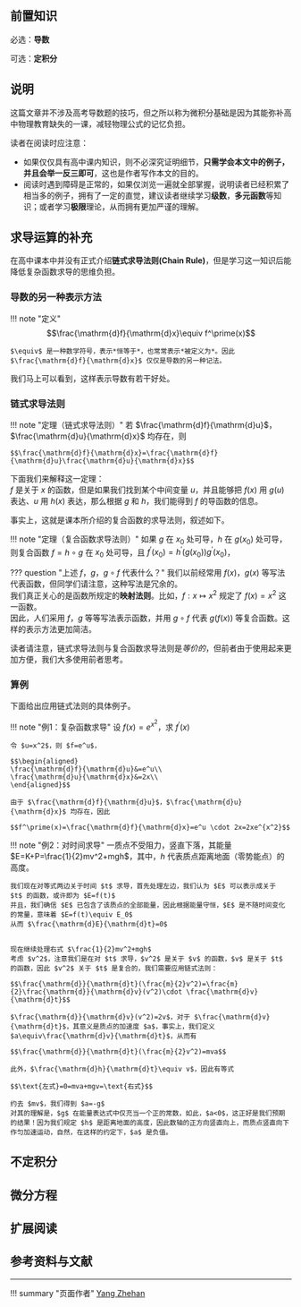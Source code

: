 ## 前置知识

必选：**导数**

可选：**定积分**

## 说明

这篇文章并不涉及高考导数题的技巧，但之所以称为微积分基础是因为其能弥补高中物理教育缺失的一课，减轻物理公式的记忆负担。

读者在阅读时应注意：

- 如果仅仅具有高中课内知识，则不必深究证明细节，**只需学会本文中的例子，并且会举一反三即可**，这也是作者写作本文的目的。
- 阅读时遇到障碍是正常的，如果仅浏览一遍就全部掌握，说明读者已经积累了相当多的例子，拥有了一定的直觉，建议读者继续学习**级数**，**多元函数**等知识；或者学习**极限**理论，从而拥有更加严谨的理解。

## 求导运算的补充

在高中课本中并没有正式介绍**链式求导法则(Chain Rule)**，但是学习这一知识后能降低复杂函数求导的思维负担。

### 导数的另一种表示方法

!!! note "定义"
    $$\frac{\mathrm{d}f}{\mathrm{d}x}\equiv f^\prime(x)$$

    $\equiv$ 是一种数学符号，表示*恒等于*，也常常表示*被定义为*。因此 $\frac{\mathrm{d}f}{\mathrm{d}x}$ 仅仅是导数的另一种记法。

我们马上可以看到，这样表示导数有若干好处。

### 链式求导法则

!!! note "定理（链式求导法则）"
    若 $\frac{\mathrm{d}f}{\mathrm{d}u}$，$\frac{\mathrm{d}u}{\mathrm{d}x}$ 均存在，则

    $$\frac{\mathrm{d}f}{\mathrm{d}x}=\frac{\mathrm{d}f}{\mathrm{d}u}\frac{\mathrm{d}u}{\mathrm{d}x}$$

下面我们来解释这一定理：  
$f$ 是关于 $x$ 的函数，但是如果我们找到某个中间变量 $u$，并且能够把 $f(x)$ 用 $g(u)$ 表达、$u$ 用 $h(x)$ 表达，那么根据 $g$ 和 $h$，我们能得到 $f$ 的导函数的信息。

事实上，这就是课本所介绍的复合函数的求导法则，叙述如下。

!!! note "定理（复合函数求导法则）"
    如果 $g$ 在 $x_0$ 处可导，$h$ 在 $g(x_0)$ 处可导，则复合函数 $f=h\circ g$ 在 $x_0$ 处可导，且 $f^\prime(x_0)=h^\prime(g(x_0))g^\prime(x_0)$，


??? question "上述 $f$，$g$，$g\circ f$ 代表什么？"
    我们以前经常用 $f(x)$，$g(x)$ 等写法代表函数，但同学们请注意，这种写法是冗余的。  
    我们真正关心的是函数所规定的**映射法则**。比如，$f:x\mapsto x^2$ 规定了 $f(x)=x^2$ 这一函数。  
    因此，人们采用 $f$，$g$ 等等写法表示函数，并用 $g\circ f$ 代表 $g(f(x))$ 等复合函数。这样的表示方法更加简洁。

读者请注意，链式求导法则与复合函数求导法则是*等价的*，但前者由于使用起来更加方便，我们大多使用前者思考。

### 算例

下面给出应用链式法则的具体例子。

!!! note "例1：复杂函数求导"
    设 $f(x)=e^{x^2}$，求 $f^\prime(x)$

    令 $u=x^2$，则 $f=e^u$，

    $$\begin{aligned}
    \frac{\mathrm{d}f}{\mathrm{d}u}&=e^u\\
    \frac{\mathrm{d}u}{\mathrm{d}x}&=2x\\
    \end{aligned}$$

    由于 $\frac{\mathrm{d}f}{\mathrm{d}u}$，$\frac{\mathrm{d}u}{\mathrm{d}x}$ 均存在，因此

    $$f^\prime(x)=\frac{\mathrm{d}f}{\mathrm{d}x}=e^u \cdot 2x=2xe^{x^2}$$

!!! note "例2：对时间求导"
    一质点不受阻力，竖直下落，其能量 $E=K+P=\frac{1}{2}mv^2+mgh$，其中，$h$ 代表质点距离地面（零势能点）的高度。
    
    我们现在对等式两边关于时间 $t$ 求导，首先处理左边，我们认为 $E$ 可以表示成关于 $t$ 的函数，或许即为 $E=f(t)$  
    并且，我们确信 $E$ 已包含了该质点的全部能量，因此根据能量守恒，$E$ 是不随时间变化的常量，意味着 $E=f(t)\equiv E_0$  
    从而 $\frac{\mathrm{d}E}{\mathrm{d}t}=0$


    现在继续处理右式 $\frac{1}{2}mv^2+mgh$  
    考虑 $v^2$，注意我们是在对 $t$ 求导，$v^2$ 是关于 $v$ 的函数，$v$ 是关于 $t$ 的函数，因此 $v^2$ 关于 $t$ 是复合的，我们需要应用链式法则：

    $$\frac{\mathrm{d}}{\mathrm{d}t}(\frac{m}{2}v^2)=\frac{m}{2}\frac{\mathrm{d}}{\mathrm{d}v}(v^2)\cdot \frac{\mathrm{d}v}{\mathrm{d}t}$$

    $\frac{\mathrm{d}}{\mathrm{d}v}(v^2)=2v$，对于 $\frac{\mathrm{d}v}{\mathrm{d}t}$，其意义是质点的加速度 $a$，事实上，我们定义 $a\equiv\frac{\mathrm{d}v}{\mathrm{d}t}$，从而有

    $$\frac{\mathrm{d}}{\mathrm{d}t}(\frac{m}{2}v^2)=mva$$

    此外，$\frac{\mathrm{d}h}{\mathrm{d}t}\equiv v$，因此有等式

    $$\text{左式}=0=mva+mgv=\text{右式}$$

    约去 $mv$，我们得到 $a=-g$  
    对其的理解是，$g$ 在能量表达式中仅充当一个正的常数，如此，$a<0$，这正好是我们预期的结果！因为我们规定 $h$ 是距离地面的高度，因此数轴的正方向竖直向上，而质点竖直向下作匀加速运动，自然，在这样的约定下，$a$ 是负值。

## 不定积分

## 微分方程

## 扩展阅读

## 参考资料与文献

---
!!! summary "页面作者"
    [Yang Zhehan](mailto:yangzheh22@mails.tsinghua.edu.cn)